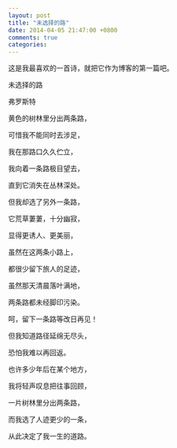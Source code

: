 ```yaml
---
layout: post
title: "未选择的路"
date: 2014-04-05 21:47:00 +0800
comments: true
categories: 
---
```

这是我最喜欢的一首诗，就把它作为博客的第一篇吧。

未选择的路 

弗罗斯特 

黄色的树林里分出两条路，  

可惜我不能同时去涉足，  

我在那路口久久伫立，<!--more-->   

我向着一条路极目望去，  

直到它消失在丛林深处。  

但我却选了另外一条路，  

它荒草萋萋，十分幽寂， 

显得更诱人、更美丽，  

虽然在这两条小路上，  

都很少留下旅人的足迹，  

虽然那天清晨落叶满地，  

两条路都未经脚印污染。  

呵，留下一条路等改日再见！  

但我知道路径延绵无尽头，  

恐怕我难以再回返。  

也许多少年后在某个地方，  

我将轻声叹息把往事回顾，  

一片树林里分出两条路，  

而我选了人迹更少的一条，  
 
从此决定了我一生的道路。
